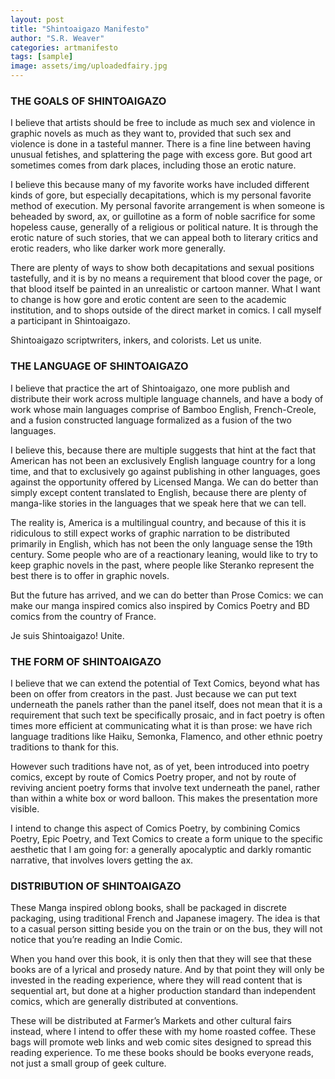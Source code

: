 ```yaml
---
layout: post
title: "Shintoaigazo Manifesto"
author: "S.R. Weaver"
categories: artmanifesto
tags: [sample]
image: assets/img/uploadedfairy.jpg
---
```

### THE GOALS OF SHINTOAIGAZO

I believe that artists should be free to include as much sex and violence in graphic novels as much as they want to, provided that such sex and violence is done in a tasteful manner. There is a fine line between having unusual fetishes, and splattering the page with excess gore. But good art sometimes comes from dark places, including those an erotic nature.

I believe this because many of my favorite works have included different kinds of gore, but especially decapitations, which is my personal favorite method of execution. My personal favorite arrangement is when someone is beheaded by sword, ax, or guillotine as a form of noble sacrifice for some hopeless cause, generally of a religious or political nature. It is through the erotic nature of such stories, that we can appeal both to literary critics and erotic readers, who like darker work more generally.

There are plenty of ways to show both decapitations and sexual positions tastefully, and it is by no means a requirement that blood cover the page, or that blood itself be painted in an unrealistic or cartoon manner. What I want to change is how gore and erotic content are seen to the academic institution, and to shops outside of the direct market in comics. I call myself a participant in Shintoaigazo.

Shintoaigazo scriptwriters, inkers, and colorists. Let us unite.

### THE LANGUAGE OF SHINTOAIGAZO

I believe that practice the art of Shintoaigazo, one more publish and distribute their work across multiple language channels, and have a body of work whose main languages comprise of Bamboo English, French-Creole, and a fusion constructed language formalized as a fusion of the two languages.

I believe this, because there are multiple suggests that hint at the fact that American has not been an exclusively English language country for a long time, and that to exclusively go against publishing in other languages, goes against the opportunity offered by Licensed Manga. We can do better than simply except content translated to English, because there are plenty of manga-like stories in the languages that we speak here that we can tell.

The reality is, America is a multilingual country, and because of this it is ridiculous to still expect works of graphic narration to be distributed primarily in English, which has not been the only language sense the 19th century. Some people who are of a reactionary leaning, would like to try to keep graphic novels in the past, where people like Steranko represent the best there is to offer in graphic novels.

But the future has arrived, and we can do better than Prose Comics: we can make our manga inspired comics also inspired by Comics Poetry and BD comics from the country of France.

Je suis Shintoaigazo! Unite.

### THE FORM OF SHINTOAIGAZO

I believe that we can extend the potential of Text Comics, beyond what has been on offer from creators in the past. Just because we can put text underneath the panels rather than the panel itself, does not mean that it is a requirement that such text be specifically prosaic, and in fact poetry is often times more efficient at communicating what it is than prose: we have rich language traditions like Haiku, Semonka, Flamenco, and other ethnic poetry traditions to thank for this.

However such traditions have not, as of yet, been introduced into poetry comics, except by route of Comics Poetry proper, and not by route of reviving ancient poetry forms that involve text underneath the panel, rather than within a white box or word balloon. This makes the presentation more visible.

I intend to change this aspect of Comics Poetry, by combining Comics Poetry, Epic Poetry, and Text Comics to create a form unique to the specific aesthetic that I am going for: a generally apocalyptic and darkly romantic narrative, that involves lovers getting the ax.

### DISTRIBUTION OF SHINTOAIGAZO

These Manga inspired oblong books, shall be packaged in discrete packaging, using traditional French and Japanese imagery. The idea is that to a casual person sitting beside you on the train or on the bus, they will not notice that you’re reading an Indie Comic.

When you hand over this book, it is only then that they will see that these books are of a lyrical and prosedy nature. And by that point they will only be invested in the reading experience, where they will read content that is sequential art, but done at a higher production standard than independent comics, which are generally distributed at conventions.

These will be distributed at Farmer’s Markets and other cultural fairs instead, where I intend to offer these with my home roasted coffee. These bags will promote web links and web comic sites designed to spread this reading experience. To me these books should be books everyone reads, not just a small group of geek culture.
